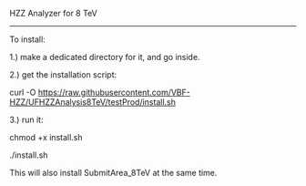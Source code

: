 HZZ Analyzer for 8 TeV

------

To install:

1.) make a dedicated directory for it, and go inside.

2.) get the installation script:

curl -O https://raw.githubusercontent.com/VBF-HZZ/UFHZZAnalysis8TeV/testProd/install.sh

3.) run it:

chmod +x install.sh

./install.sh

This will also install SubmitArea_8TeV at the same time.

